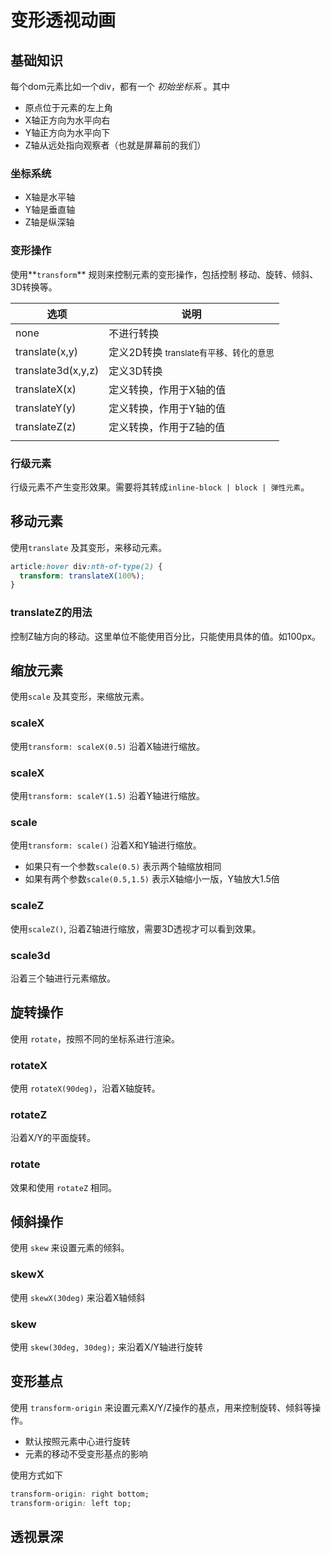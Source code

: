 # 变形透视动画



## 基础知识

每个dom元素比如一个div，都有一个 *初始坐标系* 。其中

* 原点位于元素的左上角
* X轴正方向为水平向右
* Y轴正方向为水平向下
* Z轴从远处指向观察者（也就是屏幕前的我们）

### 坐标系统

* X轴是水平轴
* Y轴是垂直轴
* Z轴是纵深轴



### 变形操作

使用**`transform`** 规则来控制元素的变形操作，包括控制 移动、旋转、倾斜、3D转换等。

| 选项               | 说明                                                  |
| ------------------ | ----------------------------------------------------- |
| none               | 不进行转换                                            |
| translate(x,y)     | 定义2D转换 <small>translate有平移、转化的意思</small> |
| translate3d(x,y,z) | 定义3D转换                                            |
| translateX(x)      | 定义转换，作用于X轴的值                               |
| translateY(y)      | 定义转换，作用于Y轴的值                               |
| translateZ(z)      | 定义转换，作用于Z轴的值                               |
|                    |                                                       |



### 行级元素

行级元素不产生变形效果。需要将其转成`inline-block | block | 弹性元素`。



## 移动元素

使用`translate` 及其变形，来移动元素。

```css
article:hover div:nth-of-type(2) {
  transform: translateX(100%);
}
```



### translateZ的用法

控制Z轴方向的移动。这里单位不能使用百分比，只能使用具体的值。如100px。



## 缩放元素

使用`scale` 及其变形，来缩放元素。


### scaleX

使用`transform: scaleX(0.5)` 沿着X轴进行缩放。


### scaleX

使用`transform: scaleY(1.5)` 沿着Y轴进行缩放。



### scale

使用`transform: scale()` 沿着X和Y轴进行缩放。
* 如果只有一个参数`scale(0.5)` 表示两个轴缩放相同
* 如果有两个参数`scale(0.5,1.5)` 表示X轴缩小一版，Y轴放大1.5倍


### scaleZ

使用`scaleZ()`, 沿着Z轴进行缩放，需要3D透视才可以看到效果。

### scale3d

沿着三个轴进行元素缩放。


## 旋转操作
使用 `rotate`，按照不同的坐标系进行渲染。


### rotateX
使用 `rotateX(90deg)`，沿着X轴旋转。


### rotateZ
沿着X/Y的平面旋转。


### rotate
效果和使用 `rotateZ` 相同。


## 倾斜操作
使用 `skew` 来设置元素的倾斜。


###  skewX
使用 `skewX(30deg)` 来沿着X轴倾斜

### skew
使用 `skew(30deg, 30deg);` 来沿着X/Y轴进行旋转


## 变形基点
使用 `transform-origin` 来设置元素X/Y/Z操作的基点，用来控制旋转、倾斜等操作。
* 默认按照元素中心进行旋转
* 元素的移动不受变形基点的影响

使用方式如下
```css
transform-origin: right bottom;
transform-origin: left top;
```


## 透视景深







